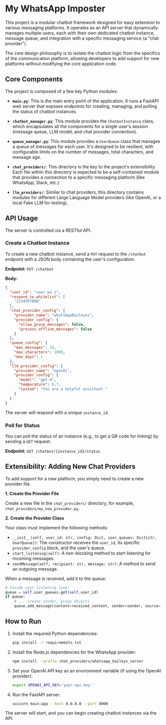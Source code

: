 # My WhatsApp Imposter

This project is a modular chatbot framework designed for easy extension to various messaging platforms. It operates as an API server that dynamically manages multiple users, each with their own dedicated chatbot instance, message queue, and integration with a specific messaging service (a "chat provider").

The core design philosophy is to isolate the chatbot logic from the specifics of the communication platform, allowing developers to add support for new platforms without modifying the core application code.

## Core Components

The project is composed of a few key Python modules:

-   **`main.py`**: This is the main entry point of the application. It runs a FastAPI web server that exposes endpoints for creating, managing, and polling the status of chatbot instances.

-   **`chatbot_manager.py`**: This module provides the `ChatbotInstance` class, which encapsulates all the components for a single user's session (message queue, LLM model, and chat provider connection).

-   **`queue_manager.py`**: This module provides a `UserQueue` class that manages a queue of messages for each user. It's designed to be resilient, with configurable limits on the number of messages, total characters, and message age.

-   **`chat_providers/`**: This directory is the key to the project's extensibility. Each file within this directory is expected to be a self-contained module that provides a connection to a specific messaging platform (like WhatsApp, Slack, etc.).

-   **`llm_providers/`**: Similar to chat providers, this directory contains modules for different Large Language Model providers (like OpenAI, or a local Fake LLM for testing).

## API Usage

The server is controlled via a RESTful API.

### Create a Chatbot Instance

To create a new chatbot instance, send a `PUT` request to the `/chatbot` endpoint with a JSON body containing the user's configuration.

**Endpoint:** `PUT /chatbot`

**Body:**
```json
{
  "user_id": "user_wa_1",
  "respond_to_whitelist": [
    "1234567890"
  ],
  "chat_provider_config": {
    "provider_name": "whatsAppBaileyes",
    "provider_config": {
      "allow_group_messages": false,
      "process_offline_messages": false
    }
  },
  "queue_config": {
    "max_messages": 10,
    "max_characters": 1000,
    "max_days": 1
  },
  "llm_provider_config": {
    "provider_name": "openAi",
    "provider_config": {
      "model": "gpt-4",
      "temperature": 0.7,
      "system": "You are a helpful assistant."
    }
  }
}
```
The server will respond with a unique `instance_id`.

### Poll for Status

You can poll the status of an instance (e.g., to get a QR code for linking) by sending a `GET` request.

**Endpoint:** `GET /chatbot/{instance_id}/status`

## Extensibility: Adding New Chat Providers

To add support for a new platform, you simply need to create a new provider file.

**1. Create the Provider File**

Create a new file in the `chat_providers/` directory, for example, `chat_providers/my_new_provider.py`.

**2. Create the Provider Class**

Your class must implement the following methods:

-   `__init__(self, user_id: str, config: Dict, user_queues: Dict[str, UserQueue])`: The constructor receives the `user_id`, its specific `provider_config` block, and the user's queue.
-   `start_listening(self)`: A non-blocking method to start listening for incoming messages.
-   `sendMessage(self, recipient: str, message: str)`: A method to send an outgoing message.

When a message is received, add it to the queue:
```python
# Inside your listening loop:
queue = self.user_queues.get(self.user_id)
if queue:
    # ... create sender, group objects
    queue.add_message(content=received_content, sender=sender, source='user', group=group)
```

## How to Run

1.  Install the required Python dependencies:
    ```bash
    pip install -r requirements.txt
    ```
2.  Install the Node.js dependencies for the WhatsApp provider:
    ```bash
    npm install --prefix chat_providers/whatsapp_baileys_server
    ```
3.  Set your OpenAI API key as an environment variable (if using the OpenAI provider):
    ```bash
    export OPENAI_API_KEY='your-api-key'
    ```
4.  Run the FastAPI server:
    ```bash
    uvicorn main:app --host 0.0.0.0 --port 8000
    ```
The server will start, and you can begin creating chatbot instances via the API.
